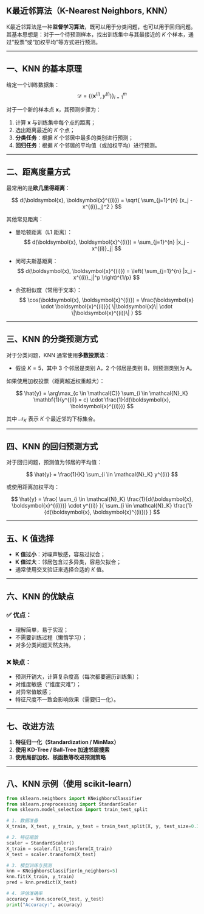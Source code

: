
## K最近邻算法（K-Nearest Neighbors, KNN）

K最近邻算法是一种**监督学习算法**，既可以用于分类问题，也可以用于回归问题。其基本思想是：对于一个待预测样本，找出训练集中与其最接近的 $K$ 个样本，通过“投票”或“加权平均”等方式进行预测。

---

## 一、KNN 的基本原理

给定一个训练数据集：
$$
\mathcal{D} = \{(\boldsymbol{x}^{(i)}, y^{(i)})\}_{i=1}^{m}
$$

对于一个新的样本点 $\boldsymbol{x}$，其预测步骤为：

1. 计算 $\boldsymbol{x}$ 与训练集中每个点的距离；
2. 选出距离最近的 $K$ 个点；
3. **分类任务**：根据 $K$ 个邻居中最多的类别进行预测；
4. **回归任务**：根据 $K$ 个邻居的平均值（或加权平均）进行预测。

---

## 二、距离度量方式

最常用的是**欧几里得距离**：

$$
d(\boldsymbol{x}, \boldsymbol{x}^{(i)}) = \sqrt{ \sum_{j=1}^{n} (x_j - x^{(i)}_j)^2 }
$$

其他常见距离：

- 曼哈顿距离（L1 距离）：
  $$
  d(\boldsymbol{x}, \boldsymbol{x}^{(i)}) = \sum_{j=1}^{n} |x_j - x^{(i)}_j|
  $$

- 闵可夫斯基距离：
  $$
  d(\boldsymbol{x}, \boldsymbol{x}^{(i)}) = \left( \sum_{j=1}^{n} |x_j - x^{(i)}_j|^p \right)^{1/p}
  $$

- 余弦相似度（常用于文本）：
  $$
  \cos(\boldsymbol{x}, \boldsymbol{x}^{(i)}) = \frac{\boldsymbol{x} \cdot \boldsymbol{x}^{(i)}}{ \|\boldsymbol{x}\| \cdot \|\boldsymbol{x}^{(i)}\| }
  $$

---

## 三、KNN 的分类预测方式

对于分类问题，KNN 通常使用**多数投票法**：

- 假设 $K=5$，其中 3 个邻居是类别 A，2 个邻居是类别 B，则预测类别为 A。

如果使用加权投票（距离越近权重越大）：

$$
\hat{y} = \arg\max_{c \in \mathcal{C}} \sum_{i \in \mathcal{N}_K} \mathbf{1}(y^{(i)} = c) \cdot \frac{1}{d(\boldsymbol{x}, \boldsymbol{x}^{(i)})}
$$

其中 $\mathcal{N}_K$ 表示 $K$ 个最近邻的下标集合。

---

## 四、KNN 的回归预测方式

对于回归问题，预测值为邻居的平均值：

$$
\hat{y} = \frac{1}{K} \sum_{i \in \mathcal{N}_K} y^{(i)}
$$

或使用距离加权平均：

$$
\hat{y} = \frac{ \sum_{i \in \mathcal{N}_K} \frac{1}{d(\boldsymbol{x}, \boldsymbol{x}^{(i)})} \cdot y^{(i)} }{ \sum_{i \in \mathcal{N}_K} \frac{1}{d(\boldsymbol{x}, \boldsymbol{x}^{(i)})} }
$$

---

## 五、K 值选择

- **K 值过小**：对噪声敏感，容易过拟合；
- **K 值过大**：邻居包含过多异类，容易欠拟合；
- 通常使用交叉验证来选择合适的 $K$ 值。

---

## 六、KNN 的优缺点

### ✅ 优点：

- 理解简单，易于实现；
- 不需要训练过程（懒惰学习）；
- 对多分类问题天然支持。

### ❌ 缺点：

- 预测开销大，计算复杂度高（每次都要遍历训练集）；
- 对维度敏感（“维度灾难”）；
- 对异常值敏感；
- 特征尺度不一致会影响效果（需要归一化）。

---

## 七、改进方法

1. **特征归一化（Standardization / MinMax）**
2. **使用 KD-Tree / Ball-Tree 加速邻居搜索**
3. **使用局部加权、核函数等改进预测策略**

---

## 八、KNN 示例（使用 scikit-learn）

```python
from sklearn.neighbors import KNeighborsClassifier
from sklearn.preprocessing import StandardScaler
from sklearn.model_selection import train_test_split

# 1. 数据准备
X_train, X_test, y_train, y_test = train_test_split(X, y, test_size=0.3)

# 2. 特征缩放
scaler = StandardScaler()
X_train = scaler.fit_transform(X_train)
X_test = scaler.transform(X_test)

# 3. 模型训练与预测
knn = KNeighborsClassifier(n_neighbors=5)
knn.fit(X_train, y_train)
pred = knn.predict(X_test)

# 4. 评估准确率
accuracy = knn.score(X_test, y_test)
print("Accuracy:", accuracy)
